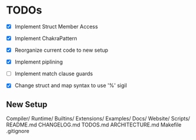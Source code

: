 # TODOs

- [x] Implement Struct Member Access
- [x] Implement ChakraPattern
- [x] Reorganize current code to new setup
- [x] Implement piplining
- [ ] Implement match clause guards
- [x] Change struct and map syntax to use '%' sigil


## New Setup

Compiler/
Runtime/
Builtins/
Extensions/
Examples/
Docs/
Website/
Scripts/
README.md
CHANGELOG.md
TODOS.md
ARCHITECTURE.md
Makefile
.gitignore
